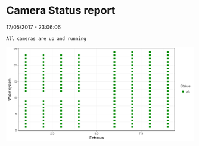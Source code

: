 Camera Status report
================
17/05/2017 - 23:06:06

    All cameras are up and running

![](camreport_files/figure-markdown_github/unnamed-chunk-2-1.png)
